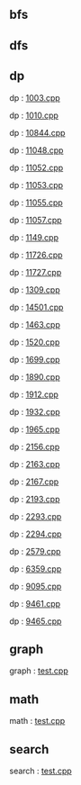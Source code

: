 ## bfs
## dfs
## dp
dp : [1003.cpp](https://github.com/siosio34/AlgorithmStudy/blob/master/dp/1003.cpp)

dp : [1010.cpp](https://github.com/siosio34/AlgorithmStudy/blob/master/dp/1010.cpp)

dp : [10844.cpp](https://github.com/siosio34/AlgorithmStudy/blob/master/dp/10844.cpp)

dp : [11048.cpp](https://github.com/siosio34/AlgorithmStudy/blob/master/dp/11048.cpp)

dp : [11052.cpp](https://github.com/siosio34/AlgorithmStudy/blob/master/dp/11052.cpp)

dp : [11053.cpp](https://github.com/siosio34/AlgorithmStudy/blob/master/dp/11053.cpp)

dp : [11055.cpp](https://github.com/siosio34/AlgorithmStudy/blob/master/dp/11055.cpp)

dp : [11057.cpp](https://github.com/siosio34/AlgorithmStudy/blob/master/dp/11057.cpp)

dp : [1149.cpp](https://github.com/siosio34/AlgorithmStudy/blob/master/dp/1149.cpp)

dp : [11726.cpp](https://github.com/siosio34/AlgorithmStudy/blob/master/dp/11726.cpp)

dp : [11727.cpp](https://github.com/siosio34/AlgorithmStudy/blob/master/dp/11727.cpp)

dp : [1309.cpp](https://github.com/siosio34/AlgorithmStudy/blob/master/dp/1309.cpp)

dp : [14501.cpp](https://github.com/siosio34/AlgorithmStudy/blob/master/dp/14501.cpp)

dp : [1463.cpp](https://github.com/siosio34/AlgorithmStudy/blob/master/dp/1463.cpp)

dp : [1520.cpp](https://github.com/siosio34/AlgorithmStudy/blob/master/dp/1520.cpp)

dp : [1699.cpp](https://github.com/siosio34/AlgorithmStudy/blob/master/dp/1699.cpp)

dp : [1890.cpp](https://github.com/siosio34/AlgorithmStudy/blob/master/dp/1890.cpp)

dp : [1912.cpp](https://github.com/siosio34/AlgorithmStudy/blob/master/dp/1912.cpp)

dp : [1932.cpp](https://github.com/siosio34/AlgorithmStudy/blob/master/dp/1932.cpp)

dp : [1965.cpp](https://github.com/siosio34/AlgorithmStudy/blob/master/dp/1965.cpp)

dp : [2156.cpp](https://github.com/siosio34/AlgorithmStudy/blob/master/dp/2156.cpp)

dp : [2163.cpp](https://github.com/siosio34/AlgorithmStudy/blob/master/dp/2163.cpp)

dp : [2167.cpp](https://github.com/siosio34/AlgorithmStudy/blob/master/dp/2167.cpp)

dp : [2193.cpp](https://github.com/siosio34/AlgorithmStudy/blob/master/dp/2193.cpp)

dp : [2293.cpp](https://github.com/siosio34/AlgorithmStudy/blob/master/dp/2293.cpp)

dp : [2294.cpp](https://github.com/siosio34/AlgorithmStudy/blob/master/dp/2294.cpp)

dp : [2579.cpp](https://github.com/siosio34/AlgorithmStudy/blob/master/dp/2579.cpp)

dp : [6359.cpp](https://github.com/siosio34/AlgorithmStudy/blob/master/dp/6359.cpp)

dp : [9095.cpp](https://github.com/siosio34/AlgorithmStudy/blob/master/dp/9095.cpp)

dp : [9461.cpp](https://github.com/siosio34/AlgorithmStudy/blob/master/dp/9461.cpp)

dp : [9465.cpp](https://github.com/siosio34/AlgorithmStudy/blob/master/dp/9465.cpp)

## graph
graph : [test.cpp](https://github.com/siosio34/AlgorithmStudy/blob/master/graph/test.cpp)

## math
math : [test.cpp](https://github.com/siosio34/AlgorithmStudy/blob/master/math/test.cpp)

## search
search : [test.cpp](https://github.com/siosio34/AlgorithmStudy/blob/master/search/test.cpp)

